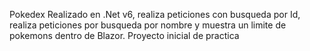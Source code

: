 Pokedex Realizado en .Net v6, realiza peticiones con busqueda por Id, realiza peticiones por busqueda por nombre y muestra un limite de pokemons dentro de Blazor.
Proyecto inicial de practica
